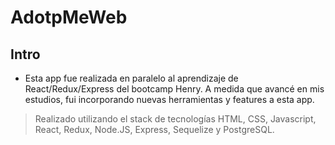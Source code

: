 
# AdotpMeWeb


## Intro

- Esta app fue realizada en paralelo al aprendizaje de React/Redux/Express del bootcamp Henry. A medida que avancé en mis estudios, fui incorporando nuevas herramientas y features a esta app.

> Realizado utilizando el stack de tecnologías HTML, CSS, Javascript, React, Redux, Node.JS, Express, Sequelize y PostgreSQL.

